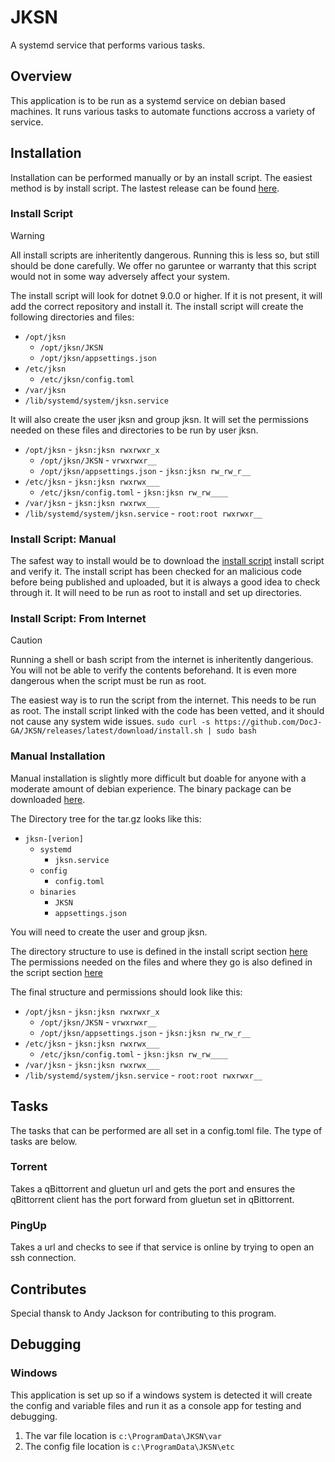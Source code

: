 # JKSN
A systemd service that performs various tasks.

## Overview
This application is to be run as a systemd service on debian based machines.  It runs various tasks to automate functions accross a variety of service.

## Installation
Installation can be performed manually or by an install script.  The easiest method is by install script.
The lastest release can be found [here](https://github.com/DocJ-GA/JKSN/releases/latest).
### Install Script
> [!WARNING]
> All install scripts are inheritently dangerous.
> Running this is less so, but still should be done carefully.
> We offer no garuntee or warranty that this script would not in some way adversely affect your system.

The install script will look for dotnet 9.0.0 or higher.  If it is not present, it will add the correct repository and install it.
<a name="directory_structure"></a>
The install script will create the following directories and files:
- `/opt/jksn`
  - `/opt/jksn/JKSN`
  - `/opt/jksn/appsettings.json`
- `/etc/jksn`
  - `/etc/jksn/config.toml`
- `/var/jksn`
- `/lib/systemd/system/jksn.service`

It will also create the user jksn and group jksn.
<a name="directory_permissions"></a>
It will set the permissions needed on these files and directories to be run by user jksn.

- `/opt/jksn` - `jksn:jksn rwxrwxr_x`
  - `/opt/jksn/JKSN` - `vrwxrwxr__`
  - `/opt/jksn/appsettings.json` - `jksn:jksn rw_rw_r__`
- `/etc/jksn` - `jksn:jksn rwxrwx___`
  - `/etc/jksn/config.toml` - `jksn:jksn rw_rw____`
- `/var/jksn` - `jksn:jksn rwxrwx___`
- `/lib/systemd/system/jksn.service` - `root:root rwxrwxr__`

### Install Script: Manual
The safest way to install would be to download the [install script](https://github.com/DocJ-GA/JKSN/releases/latest/download/install.sh) install script and verify it.  The install script has been checked for an malicious code before being published and uploaded, but it is always a good idea to check through it.  It will need to be run as root to install and set up directories.

### Install Script: From Internet
> [!CAUTION]
> Running a shell or bash script from the internet is inheritently dangerious.
> You will not be able to verify the contents beforehand.
> It is even more dangerous when the script must be run as root.

The easiest way is to run the script from the internet.  This needs to be run as root.  The install script linked with the code has been vetted, and it should not cause any system wide issues.
`sudo curl -s https://github.com/DocJ-GA/JKSN/releases/latest/download/install.sh | sudo bash`

### Manual Installation
Manual installation is slightly more difficult but doable for anyone with a moderate amount of debian experience.  The binary package can be downloaded [here](https://github.com/DocJ-GA/JKSN/releases/download/v1.0.1/jksn-1.0.1.tar.gz).

The Directory tree for the tar.gz looks like this:
- `jksn-[verion]`
  - `systemd`
    - `jksn.service`
  - `config`
    - `config.toml`
  - `binaries`
    - `JKSN`
    - `appsettings.json`

You will need to create the user and group jksn.

The directory structure to use is defined in the install script section [here](#directory_structure)
The permissions needed on the files and where they go is also defined in the script section [here](#directory_permissions)

The final structure and permissions should look like this:
- `/opt/jksn` - `jksn:jksn rwxrwxr_x`
  - `/opt/jksn/JKSN` - `vrwxrwxr__`
  - `/opt/jksn/appsettings.json` - `jksn:jksn rw_rw_r__`
- `/etc/jksn` - `jksn:jksn rwxrwx___`
  - `/etc/jksn/config.toml` - `jksn:jksn rw_rw____`
- `/var/jksn` - `jksn:jksn rwxrwx___`
- `/lib/systemd/system/jksn.service` - `root:root rwxrwxr__`

## Tasks
The tasks that can be performed are all set in a config.toml file.  The type of tasks are below.
### Torrent
Takes a qBittorrent and gluetun url and gets the port and ensures the qBittorrent client has the port forward from gluetun set in qBittorrent.
### PingUp
Takes a url and checks to see if that service is online by trying to open an ssh connection.

## Contributes
Special thansk to Andy Jackson for contributing to this program.

## Debugging
### Windows
This application is set up so if a windows system is detected it will create the config and variable files and run it as a console app for testing and debugging.
1) The var file location is
`c:\ProgramData\JKSN\var`
2) The config file location is
`c:\ProgramData\JKSN\etc`
